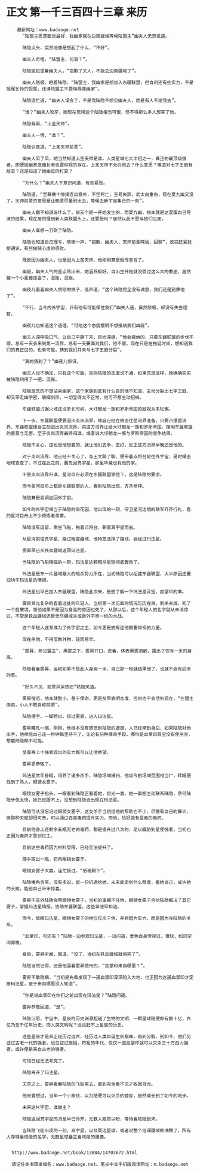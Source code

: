 # 正文 第一千三百四十三章 来历
        最新网址：www.badaoge.net
          “陆盟主愿意面谈最好，我幽家就在边南疆域等候陆盟主”幽夫人无奈说道。
      
          陆隐点头，突然地像是想起了什么，“不好”。
      
          幽夫人奇怪，“陆盟主，何事？”。
      
          陆隐尴尬望着幽夫人，“抱歉了夫人，不能去边南疆域了”。
      
          幽夫人怒极，瞪着陆隐，“陆盟主，我幽家是想加入东疆联盟，但自问还有些实力，不是摇尾乞怜的投靠，还请陆盟主不要侮辱我幽家”。
      
          陆隐连忙道，“幽夫人误会了，不是我陆隐不想见幽夫人，而是有人不准我去”。
      
          “谁？”幽夫人咬牙，她现在觉得这个陆隐相当可恨，怪不得那么多人想宰了他。
      
          陆隐耸肩，“上圣天师”。
      
          幽夫人一愣，“谁？”。
      
          陆隐认真道，“上圣天师前辈”。
      
          幽夫人呆了呆，她当然知道上圣天师是谁，人类星域七大半祖之一，真正的最顶级强者，即便她幽家底蕴长老也要仰视的存在，上圣天师不允许他去？什么意思？难道对七字王庭有敌意？还是知道了她幽庭的打算？
      
          “为什么？”幽夫人下意识问道，有些紧张。
      
          陆隐道，“至尊赛十强接连出意外，不空死亡，王易失踪，武太白重伤，现在夏九幽又没了，天师前辈的意思是让晚辈尽量别出去，等候去新宇宙集合的一刻”。
      
          幽夫人都不知道说什么了，前三个是一开始发生的，而夏九幽，根本就是这混蛋自己导演的结果，现在居然怪到新人类联盟头上，还要脸吗？居然以此不愿与她们见面。
      
          幽夫人真想一刀砍了陆隐。
      
          陆隐也知道自己理亏，咳嗽一声，“抱歉，幽夫人，天师前辈喊我，回聊”，说完赶紧挂断通讯，有些做贼心虚的感觉。
      
          既是因为幽夫人，也是因为上圣天师，他刚刚算是假传圣旨了。
      
          幽庭，幽夫人气的差点骂出来，她涵养极好，自出生开始就没受过这么大的委屈，居然被一个小辈接连耍了，混账，混账。
      
          幽夜儿看着幽夫人愤怒的样子，低声道，“这个陆隐完全没有诚意，我们还是别靠他了”。
      
          “不行，当今内外宇宙，只有他有可能保住我们”幽夫人道，虽然怒极，却没有失去理智。
      
          幽夜儿也知道这个道理，“可他这个态度摆明不想接纳我们幽庭”。
      
          幽夫人深呼吸口气，让自己平静下来，目光深邃，“他会接纳的，只要东疆联盟的步伐不停，总有一天会来到第一流界，总有一天要面对我们，他不傻，现在只是在拖延时间，想知道我们的真正目的，也有可能，猜到我们并未与七字王庭分裂”。
      
          “真的猜到了？”幽夜儿惊讶。
      
          幽夫人也不确定，只有这个可能，否则陆隐的态度说不通，如果真是这样，她确确实实被陆隐利用了一把，混账。
      
          陆隐是真的不想沾染幽家，这个家族到底有什么目的他不知道，主动分裂出七字王庭，却又带走幽字密，联姻剑宗，一切显得太不正常，他可不想主动招祸。
      
          东疆联盟占据火域还没多长时间，大圩魍龙一族和罗斯帝国的敌视从未松懈。
      
          下一步，东疆联盟便要退出炎岚流界，维容已经在做去往茴流界准备，只要占据茴流界，东疆联盟便会立刻退出炎岚流界，将这方流界让给大圩魍龙一族和罗斯帝国，摆明东疆联盟的善意与无害，至于炎岚流界最终归谁，或者说大圩魍龙一族与罗斯帝国的竞争结果。
      
          陆隐不关心，这也是他想要的，就让他们去争，去打，反正这方流界早晚还是他的。
      
          对于炎岚流界，他已经不关心了，与王文聊了聊，便带着点将台前往外宇宙，是时候去地球查查了，不过在此之前，要先回真宇星，那里毕竟也有他的家。
      
          不管炎岚流界归谁，星河巨舟必须在东疆联盟掌控下，这是陆隐的要求。
      
          而今星河巨舟上都是东疆联盟的人，看到陆隐出现，齐齐参拜。
      
          陆隐算是高调返回外宇宙。
      
          如今的外宇宙相当于陆隐的后花园，他出现的一刻，守卫星河边境的联军齐齐行礼，看的星河巨舟上不少修炼者羡慕。
      
          陆隐没有逗留，乘坐飞船，拖着点将台，朝着真宇星而去。
      
          从星河前往真宇星，路过暗雾疆域，他特意选择了路线，会经过玛法星。
      
          雾昇早已从铁血疆域返回玛法星。
      
          当陆隐的飞船降临的一刻，玛法星这颗暗杀星球彻底轰动了。
      
          玛法星是东一片疆域最大的暗杀势力所在，当初陆隐可以组建东疆联盟，大半原因还要归功于玛法星的情报。
      
          玛法星也早已加入东疆联盟，陆隐此次来，是想了解一下玛法星异宝，血掌印的事。
      
          雾昇目光复杂的看着远处的年轻人，当初第一次见面的情况历历在目，刺杀未成，死了一个启蒙境，而他如果不是因为身高的原因也死了，从那以后，这个年轻人的名字就从未消停过，不管是铁血疆域还是无尽疆域亦或是外宇宙一统的大战。
      
          这个年轻人逐渐成为了外宇宙之主，如今更是拥有连他都要仰视的力量。
      
          现在杀他，不用借助外物，轻而易举。
      
          “雾昇，参见盟主”，黑雾之下，雾昇开口，说着，体表黑雾消散，露出了仅有一米的身高。
      
          陆隐看着雾昇，当初如果不是此人身高一米，自己那一枪就结果他了，也就不会有后来的事。
      
          “好久不见，前辈风采依旧”陆隐笑道。
      
          雾昇惶恐，他本就胆小，善于保命，更是及早表明态度，否则也不会活到现在，“在盟主面前，小人不敢自称前辈”。
      
          陆隐摆手，一脚跨出，掠过雾昇，进入玛法星。
      
          雾昇瞳孔一缩，刚刚，他根本没有感觉到陆隐的速度，人已经来到身后，如果陆隐对他出手，他相信自己连一秒钟都坚持不了，无论有何种保命手段，哪怕是血掌印异宝没有使用完，想赢陆隐都不可能。
      
          至尊赛上十强表现出的实力都可以让他绝望。
      
          雾昇更恭敬了。
      
          玛法星常年昏暗，培养了诸多杀手，陆隐场域横扫，他如今的场域范围相当广，转眼便找到了熟人，眼镜女雾子。
      
          眼镜女雾子抬头，一眼看到陆隐正看着她，目光一喜，她一直想主动联系陆隐，奈何陆隐步伐太快，她已经跟不上，没想到陆隐会出现在玛法星。
      
          陆隐可从没忘记过眼镜女雾子，这女杀手当初给他的帮助也不小，尽管有自己的算计，但那种天赋却很可贵，可以通过吞食毒药提升实力，而他，恰好就有最毒的毒药。
      
          目前他身上还剩余五瓶无老的毒药，都是提升过八次的，足以威胁到星使强者，当初也正因为毒药才重创红主。
      
          目前这些毒药因为材料受限，已经无法提升了。
      
          随手取出一瓶，扔向眼镜女雾子。
      
          眼镜女雾子大喜，连忙接过，“感谢殿下”。
      
          陆隐嘴角含笑，没有多说，留一份机遇给她，未来能走到什么程度，看她自己，或许她的天赋，能给自己带来惊喜。
      
          雾昇不意外陆隐会帮眼镜女雾子，当初的事瞒不住他，眼镜女雾子合伙陆隐解决了其它雾子，掌握玛法星情报，协助东疆联盟，这些事他早知道。
      
          而今，放眼玛法星，眼镜女雾子的地位仅次于他，并非因为实力，而是因为与陆隐的关系。
      
          “血掌印，可还有？”陆隐一边参观玛法星，一边问道，景色自身旁掠过，很快，如同空间穿梭。
      
          身后，雾昇听闻，回道，“没了，当初在铁血疆域就用完了”。
      
          陆隐当然记得，还是他逼着雾昇使用的，“血掌印来自哪里？”。
      
          雾昇不敢隐瞒，“当初是先辈发现了一道血掌印深深陷入大地，也正因为这道血掌印才定居玛法星，至于来自哪里没人知道”。
      
          “你是说血掌印在你们之前出现在玛法星？”陆隐问道。
      
          雾昇恭敬回道，“是”。
      
          陆隐沉思，宇宙中，星辰的历史渊源超越了生物的文明，一颗星球随便都有数十亿，百亿乃至千亿年历史，而人类文明呢？远远赶不上星辰的历史。
      
          这些星辰才是真正经历过远古，经历过人类自诞生到巅峰，再到分裂，到如今，他们见证过古老一代的强者，也见证过辰祖，符祖的年代，仅仅一道血掌印就可以灭杀三十万战力强者，或许便是来自古老的强者。
      
          可惜已经无法考究了。
      
          陆隐离开了玛法星。
      
          天空之上，雾昇看着陆隐的飞船离去，直到完全看不见才收回目光。
      
          他何曾想过，当年一个小家伙，以为随便可以灭杀的蝼蚁，居然成长到了如今的地步。
      
          未来这片宇宙，谁做主？
      
          陆隐返回真宇星的消息早已传开，无数人翘首以盼，等待着陆隐到来。
      
          当陆隐飞船出现的一刻，真宇星，以及周边星球，或者说整个沧澜疆域都沸腾了，所有人呼喊着陆隐的名字，无数星球矗立着陆隐的雕像。
      
      
      http://www.badaoge.net/book/13084/14703672.html
      
      请记住本书首发域名：www.badaoge.net。笔尖中文手机版阅读网址：m.badaoge.net